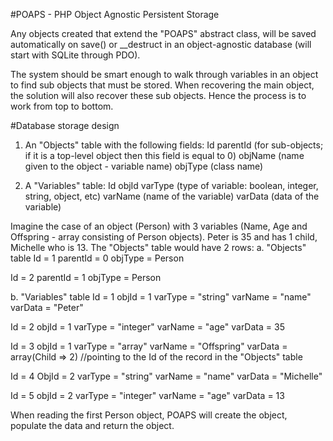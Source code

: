 #POAPS - PHP Object Agnostic Persistent Storage

Any objects created that extend the "POAPS" abstract class, will be saved automatically on save() or __destruct in an object-agnostic database (will start with SQLite through PDO).

The system should be smart enough to walk through variables in an object to find sub objects that must be stored. When recovering the main object, the solution will also recover these sub objects. Hence the process is to work from top to bottom.

#Database storage design

1. An "Objects" table with the following fields:
Id
parentId (for sub-objects; if it is a top-level object then this field is equal to 0)
objName (name given to the object - variable name)
objType (class name)

2. A "Variables" table:
Id
objId
varType (type of variable: boolean, integer, string, object, etc)
varName (name of the variable)
varData (data of the variable)

Imagine the case of an object (Person) with 3 variables (Name, Age and Offspring - array consisting of Person objects). Peter is 35 and has 1 child, Michelle who is 13. The "Objects" table would have 2 rows:
a. "Objects" table
Id = 1
parentId = 0
objType = Person  

Id = 2
parentId = 1
objType = Person

b. "Variables" table
Id = 1
objId = 1
varType = "string"
varName = "name"
varData = "Peter"

Id = 2
objId = 1
varType = "integer"
varName = "age"
varData = 35

Id = 3
objId = 1
varType = "array"
varName = "Offspring"
varData = array(Child => 2) //pointing to the Id of the record in the "Objects" table

Id = 4
ObjId = 2
varType = "string"
varName = "name"
varData = "Michelle"

Id = 5
objId = 2
varType = "integer"
varName = "age"
varData = 13

When reading the first Person object, POAPS will create the object, populate the data and return the object.

